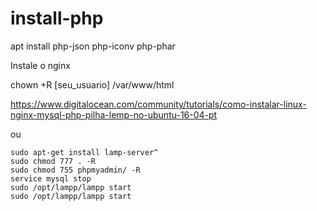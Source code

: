 # install-php

apt install php-json php-iconv php-phar

Instale o nginx

chown +R [seu_usuario] /var/www/html

https://www.digitalocean.com/community/tutorials/como-instalar-linux-nginx-mysql-php-pilha-lemp-no-ubuntu-16-04-pt


ou
```
sudo apt-get install lamp-server^
sudo chmod 777 . -R
sudo chmod 755 phpmyadmin/ -R
service mysql stop
sudo /opt/lampp/lampp start
sudo /opt/lampp/lampp start

``` 
